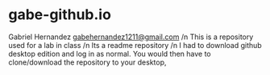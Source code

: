 # gabe-github.io
Gabriel Hernandez gabehernandez1211@gmail.com
/n This is a repository used for a lab in class
/n Its a readme repository
/n I had to download github desktop edition and log in as normal. You would then have to clone/download the repository to your desktop,
